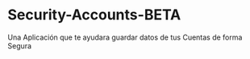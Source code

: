 # Security-Accounts-BETA
Una Aplicación que te ayudara guardar datos de tus Cuentas de forma Segura
